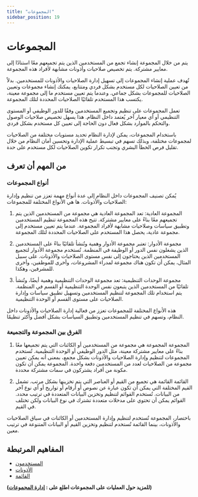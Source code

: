 ```yaml
---
title: "المجموعات"
sidebar_position: 19
---
```


# المجموعات
يتم من خلال المجموعة إنشاء تجمع من المستخدمين الذين يتم تجميعهم معًا استنادًا إلى معايير مشتركة. يتم تخصيص صلاحيات وأذونات مشابهة لأفراد هذه المجموعة.

تُهدف عملية إنشاء المجموعات إلى تسهيل إدارة الصلاحيات والأذونات للمستخدمين. بدلاً من تعيين الصلاحيات لكل مستخدم بشكل فردي ومتتابع، يمكنك إنشاء مجموعات وتعيين الصلاحيات للمجموعات بشكل جماعي. وعندما يتم تعيين مستخدم ما إلى مجموعة معينة، يكتسب هذا المستخدم تلقائيًا الصلاحيات المحددة لتلك المجموعة.

تعمل المجموعات على تنظيم وتجميع المستخدمين وفقًا للدور الوظيفي أو المستوى التنظيمي أو أي معيار آخر يُعتمد داخل النظام. هذا يسهل تخصيص صلاحيات الوصول والتحكم بالموارد بشكل فعال دون الحاجة إلى تعيين كل مستخدم بشكل فردي.

باستخدام المجموعات، يمكن لإدارة النظام تحديد مستويات مختلفة من الصلاحيات لمجموعات مختلفة، وبذلك تسهم في تبسيط عملية الإدارة وتحسين أمان النظام من خلال تقليل فرص الخطأ البشري وتجنب تكرار تكوين الصلاحيات لكل مستخدم على حدة.



## من المهم أن تعرف 
### أنواع المجموعات
يُمكن تصنيف المجموعات داخل النظام إلى عدة أنواع مهمة تعزز من تنظيم وإدارة الصلاحيات والأذونات. ها هي الأنواع المختلفة للمجموعات:

1. المجموعة العادية:
 تعد المجموعة العادية هي مجموعة من المستخدمين الذين يتم تجميعهم معًا بناءً على معايير مشتركة. تتيح هذه المجموعة تنظيم المستخدمين وتطبيق سياسات وصلاحيات مشابهة لأفراد المجموعة. عندما يتم تعيين مستخدم إلى مجموعة عادية، يحصل هذا المستخدم على الصلاحيات المحددة لتلك المجموعة.

2. مجموعة الأدوار:
 تعتبر مجموعة الأدوار وهمية وتُنشأ تلقائيًا بناءً على المستخدمين الذين يشغلون نفس الدور أو الوظيفة في المنظمة. تُستخدم مجموعة الأدوار لتجميع المستخدمين الذين يحتاجون إلى نفس مستوى الصلاحيات والأذونات. على سبيل المثال، يمكن أن تكون هناك مجموعة لمدراء المشروعات، وأخرى للموظفين، وأخرى للمشرفين، وهكذا.

3. مجموعة الوحدات التنظيمية:
 تعد مجموعة الوحدات التنظيمية وهمية أيضًا، وتُنشأ تلقائيًا من المستخدمين الذين يتبعون نفس الوحدة التنظيمية أو القسم في المنظمة. يتم استخدام تلك المجموعة لتنظيم المستخدمين وتسهيل تطبيق سياسات وإدارة الصلاحيات على مستوى القسم أو الوحدة التنظيمية.

هذه الأنواع المختلفة للمجموعات تعزز من فعالية إدارة الصلاحيات والأذونات داخل النظام، وتسهم في تنظيم المستخدمين وتطبيق السياسات بشكل أفضل وأكثر تنظيمًا.


### الفرق بين المجموعة والتجميعة
1. المجموعة
   المجموعة هي مجموعة من المستخدمين أو الكائنات التي يتم تجميعها معًا بناءً على معايير مشتركة معينة، مثل الدور الوظيفي أو الوحدة التنظيمية. تُستخدم المجموعات لتنظيم وإدارة الصلاحيات والأذونات بشكل مجمع، بمعنى أنه يمكن تعيين مجموعة من الصلاحيات لعدد من المستخدمين دفعة واحدة. المجموعة يمكن أن تكون مكونة من أفراد يشتركون في سمات مشتركة محددة.

2. القائمة 
   القائمة هي تجميع من القيم أو العناصر التي يتم تخزينها بشكل مرتب. تشمل القيم المختلفة التي يمكن أن تكون عبارة عن نصوص أو أرقام أو تواريخ أو أي نوع آخر من البيانات. تُستخدم القوائم لتنظيم وتخزين البيانات المتعددة في ترتيب محدد. القوائم يمكن أن تحتوي على مدخلات متعددة تشترك في نوع البيانات ولكن تختلف في القيم.

باختصار، المجموعة تُستخدم لتنظيم وإدارة المستخدمين أو الكائنات في سياق الصلاحيات والأذونات، بينما القائمة تُستخدم لتنظيم وتخزين القيم أو البيانات المتنوعة في ترتيب معين.


## المفاهيم المرتبطة 
- [المستخدمون](./users.md)
- [الأذونات](./permissions.md)
- [القائمة](./lists.md)


**(للمزيد حول العمليات على المجموعات اطلع على : [إدارة المجموعات](../../data-management/groups.md))**